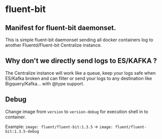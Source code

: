 # fluent-bit

## Manifest for fluent-bit daemonset.

This is simple fluent-bit daemonset sending all docker containers log to another Fluentd/Fluent-bit Centralize instance.

## Why don't we directly send logs to ES/KAFKA ? 

The Centralize instance will work like a queue, keep your logs safe when ES/Kafka broken and can filter or send your logs to any destination like Bigquery/Kafka... with @type support.

## Debug 

Change image from `version` to `version-debug` for execution shell in to container.

Example: `image: fluent/fluent-bit:1.3.5` -> `image: fluent/fluent-bit:1.3.5-debug`
